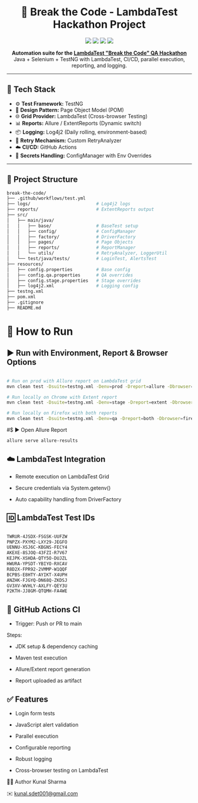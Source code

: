 <h1 align="center">🧪 Break the Code - LambdaTest Hackathon Project</h1>

<p align="center">
  <img src="https://img.shields.io/github/actions/workflow/status/kunal-geeks/break-the-code-lambdatest-hackathon/test.yml?label=CI%20Build&logo=github&style=for-the-badge" />
  <img src="https://img.shields.io/badge/Java-11-blue?style=for-the-badge&logo=java" />
  <img src="https://img.shields.io/badge/TestNG-7.7-orange?style=for-the-badge&logo=testng" />
  <img src="https://img.shields.io/github/license/kunal-geeks/break-the-code-lambdatest-hackathon?style=for-the-badge" />
</p>

<p align="center">
  <b>Automation suite for the <a href="https://www.lambdatest.com/">LambdaTest "Break the Code" QA Hackathon</a></b><br>
  Java + Selenium + TestNG with LambdaTest, CI/CD, parallel execution, reporting, and logging.
</p>

---

## 🔧 Tech Stack

- ⚙️ **Test Framework:** TestNG
- 🧱 **Design Pattern:** Page Object Model (POM)
- 🌐 **Grid Provider:** LambdaTest (Cross-browser Testing)
- 📊 **Reports:** Allure / ExtentReports (Dynamic switch)
- 📦 **Logging:** Log4j2 (Daily rolling, environment-based)
- 🔄 **Retry Mechanism:** Custom RetryAnalyzer
- ☁️ **CI/CD:** GitHub Actions
- 🔑 **Secrets Handling:** ConfigManager with Env Overrides

---

## 📁 Project Structure

```bash
break-the-code/
├── .github/workflows/test.yml
├── logs/                         # Log4j2 logs
├── reports/                      # ExtentReports output
├── src/
│   ├── main/java/
│   │   ├── base/                 # BaseTest setup
│   │   ├── config/               # ConfigManager
│   │   ├── factory/              # DriverFactory
│   │   ├── pages/                # Page Objects
│   │   ├── reports/              # ReportManager
│   │   └── utils/                # RetryAnalyzer, LoggerUtil
│   └── test/java/tests/          # LoginTest, AlertsTest
├── resources/
│   ├── config.properties         # Base config
│   ├── config.qa.properties      # QA overrides
│   ├── config.stage.properties   # Stage overrides
│   ├── log4j2.xml                # Logging config
├── testng.xml
├── pom.xml
├── .gitignore
├── README.md
```

# 🚀 How to Run

## ▶️ Run with Environment, Report & Browser Options

```bash

# Run on prod with Allure report on LambdaTest grid
mvn clean test -Dsuite=testng.xml -Denv=prod -Dreport=allure -Dbrowser=lambdatest

# Run locally on Chrome with Extent report
mvn clean test -Dsuite=testng.xml -Denv=stage -Dreport=extent -Dbrowser=chrome

# Run locally on Firefox with both reports
mvn clean test -Dsuite=testng.xml -Denv=qa -Dreport=both -Dbrowser=firefox
```

#$ ▶️ Open Allure Report
```basg
allure serve allure-results
```

## ☁️ LambdaTest Integration

- Remote execution on LambdaTest Grid

- Secure credentials via System.getenv()

- Auto capability handling from DriverFactory

## 🆔 LambdaTest Test IDs
```bash

TWRUR-4JSDX-FSGSK-UUFZW
PNPZX-PXYM2-LXY29-JEGFO
UENNU-XSJ6C-KBGNS-FECY4
AKEXE-8SJOQ-43FZI-R7V67
KEJPK-XSHDA-QTY5O-DUJZL
HWURA-YPSDT-YBIYO-RXCAV
R8D2X-FPR92-2VMMP-W1QQF
BCPBS-E8HTY-AYIKT-X4UPH
ANZHK-FJGYQ-DN68Q-ZKDSJ
GV3XV-WVHLY-AXLFY-QEY3U
P2KTH-JJ8GM-QTQMH-FA4WE
```

## 🔄 GitHub Actions CI

- Trigger: Push or PR to main

Steps:

- JDK setup & dependency caching

- Maven test execution

- Allure/Extent report generation

- Report uploaded as artifact

## ✅ Features

- Login form tests

- JavaScript alert validation

- Parallel execution

- Configurable reporting

- Robust logging

- Cross-browser testing on LambdaTest

🧑‍💻 Author
Kunal Sharma

✉️ kunal.sdet001@gmail.com


